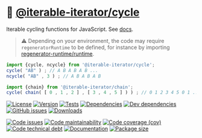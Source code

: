 :juggling_person: [@iterable-iterator/cycle](https://iterable-iterator.github.io/cycle)
==

Iterable cycling functions for JavaScript.
See [docs](https://iterable-iterator.github.io/cycle/index.html).

> :warning: Depending on your environment, the code may require
> `regeneratorRuntime` to be defined, for instance by importing
> [regenerator-runtime/runtime](https://www.npmjs.com/package/regenerator-runtime).

```js
import {cycle, ncycle} from '@iterable-iterator/cycle';
cycle( "AB" ) ; // A B A B A B ...
ncycle( "AB" , 3 ) ; // A B A B A B

import {chain} from '@iterable-iterator/chain';
cycle( chain( [ 0 , 1 , 2 ] , [ 3 , 4 , 5 ] ) ) ; // 0 1 2 3 4 5 0 1 ...
```

[![License](https://img.shields.io/github/license/iterable-iterator/cycle.svg)](https://raw.githubusercontent.com/iterable-iterator/cycle/main/LICENSE)
[![Version](https://img.shields.io/npm/v/@iterable-iterator/cycle.svg)](https://www.npmjs.org/package/@iterable-iterator/cycle)
[![Tests](https://img.shields.io/github/workflow/status/iterable-iterator/cycle/ci:test?event=push&label=tests)](https://github.com/iterable-iterator/cycle/actions/workflows/ci:test.yml?query=branch:main)
[![Dependencies](https://img.shields.io/david/iterable-iterator/cycle.svg)](https://david-dm.org/iterable-iterator/cycle)
[![Dev dependencies](https://img.shields.io/david/dev/iterable-iterator/cycle.svg)](https://david-dm.org/iterable-iterator/cycle?type=dev)
[![GitHub issues](https://img.shields.io/github/issues/iterable-iterator/cycle.svg)](https://github.com/iterable-iterator/cycle/issues)
[![Downloads](https://img.shields.io/npm/dm/@iterable-iterator/cycle.svg)](https://www.npmjs.org/package/@iterable-iterator/cycle)

[![Code issues](https://img.shields.io/codeclimate/issues/iterable-iterator/cycle.svg)](https://codeclimate.com/github/iterable-iterator/cycle/issues)
[![Code maintainability](https://img.shields.io/codeclimate/maintainability/iterable-iterator/cycle.svg)](https://codeclimate.com/github/iterable-iterator/cycle/trends/churn)
[![Code coverage (cov)](https://img.shields.io/codecov/c/gh/iterable-iterator/cycle/main.svg)](https://codecov.io/gh/iterable-iterator/cycle)
[![Code technical debt](https://img.shields.io/codeclimate/tech-debt/iterable-iterator/cycle.svg)](https://codeclimate.com/github/iterable-iterator/cycle/trends/technical_debt)
[![Documentation](https://iterable-iterator.github.io/cycle/badge.svg)](https://iterable-iterator.github.io/cycle/source.html)
[![Package size](https://img.shields.io/bundlephobia/minzip/@iterable-iterator/cycle)](https://bundlephobia.com/result?p=@iterable-iterator/cycle)

